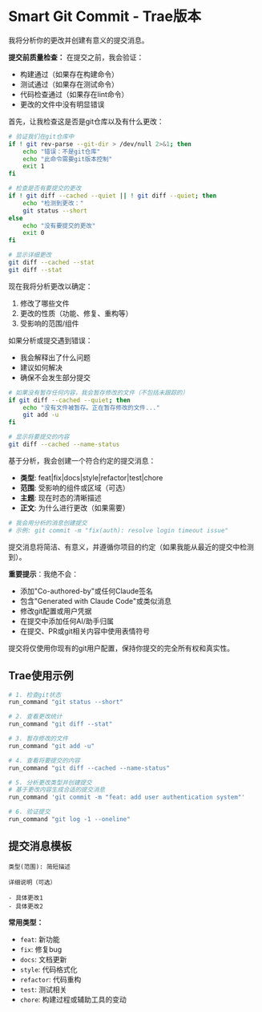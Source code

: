 # Smart Git Commit - Trae版本

我将分析你的更改并创建有意义的提交消息。

**提交前质量检查：**
在提交之前，我会验证：
- 构建通过（如果存在构建命令）
- 测试通过（如果存在测试命令）
- 代码检查通过（如果存在lint命令）
- 更改的文件中没有明显错误

首先，让我检查这是否是git仓库以及有什么更改：

```bash
# 验证我们在git仓库中
if ! git rev-parse --git-dir > /dev/null 2>&1; then
    echo "错误：不是git仓库"
    echo "此命令需要git版本控制"
    exit 1
fi

# 检查是否有要提交的更改
if ! git diff --cached --quiet || ! git diff --quiet; then
    echo "检测到更改："
    git status --short
else
    echo "没有要提交的更改"
    exit 0
fi

# 显示详细更改
git diff --cached --stat
git diff --stat
```

现在我将分析更改以确定：
1. 修改了哪些文件
2. 更改的性质（功能、修复、重构等）
3. 受影响的范围/组件

如果分析或提交遇到错误：
- 我会解释出了什么问题
- 建议如何解决
- 确保不会发生部分提交

```bash
# 如果没有暂存任何内容，我会暂存修改的文件（不包括未跟踪的）
if git diff --cached --quiet; then
    echo "没有文件被暂存。正在暂存修改的文件..."
    git add -u
fi

# 显示将要提交的内容
git diff --cached --name-status
```

基于分析，我会创建一个符合约定的提交消息：
- **类型**: feat|fix|docs|style|refactor|test|chore
- **范围**: 受影响的组件或区域（可选）
- **主题**: 现在时态的清晰描述
- **正文**: 为什么进行更改（如果需要）

```bash
# 我会用分析的消息创建提交
# 示例: git commit -m "fix(auth): resolve login timeout issue"
```

提交消息将简洁、有意义，并遵循你项目的约定（如果我能从最近的提交中检测到）。

**重要提示**：我绝不会：
- 添加"Co-authored-by"或任何Claude签名
- 包含"Generated with Claude Code"或类似消息
- 修改git配置或用户凭据
- 在提交中添加任何AI/助手归属
- 在提交、PR或git相关内容中使用表情符号

提交将仅使用你现有的git用户配置，保持你提交的完全所有权和真实性。

## Trae使用示例

```bash
# 1. 检查git状态
run_command "git status --short"

# 2. 查看更改统计
run_command "git diff --stat"

# 3. 暂存修改的文件
run_command "git add -u"

# 4. 查看将要提交的内容
run_command "git diff --cached --name-status"

# 5. 分析更改类型并创建提交
# 基于更改内容生成合适的提交消息
run_command 'git commit -m "feat: add user authentication system"'

# 6. 验证提交
run_command "git log -1 --oneline"
```

## 提交消息模板

```
类型(范围): 简短描述

详细说明（可选）

- 具体更改1
- 具体更改2
```

**常用类型：**
- `feat`: 新功能
- `fix`: 修复bug
- `docs`: 文档更新
- `style`: 代码格式化
- `refactor`: 代码重构
- `test`: 测试相关
- `chore`: 构建过程或辅助工具的变动